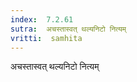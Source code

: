 ```yaml
---
index:  7.2.61
sutra:  अचस्तास्वत् थल्यनिटो नित्यम्
vritti:  samhita 
---
```


अचस्तास्वत् थल्यनिटो नित्यम्

